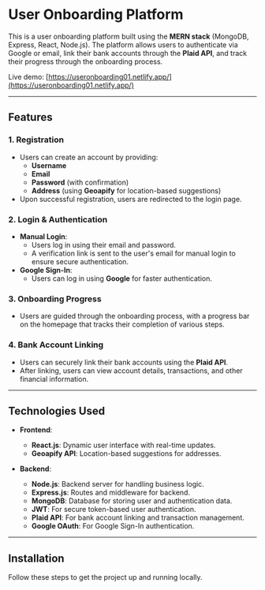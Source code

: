# User Onboarding Platform

This is a user onboarding platform built using the **MERN stack** (MongoDB, Express, React, Node.js). The platform allows users to authenticate via Google or email, link their bank accounts through the **Plaid API**, and track their progress through the onboarding process.

Live demo: [https://useronboarding01.netlify.app/](https://useronboarding01.netlify.app/)

---

## Features

### **1. Registration**

- Users can create an account by providing:
  - **Username**
  - **Email**
  - **Password** (with confirmation)
  - **Address** (using **Geoapify** for location-based suggestions)
- Upon successful registration, users are redirected to the login page.

### **2. Login & Authentication**

- **Manual Login**:
  - Users log in using their email and password.
  - A verification link is sent to the user's email for manual login to ensure secure authentication.
- **Google Sign-In**:
  - Users can log in using **Google** for faster authentication.

### **3. Onboarding Progress**

- Users are guided through the onboarding process, with a progress bar on the homepage that tracks their completion of various steps.

### **4. Bank Account Linking**

- Users can securely link their bank accounts using the **Plaid API**.
- After linking, users can view account details, transactions, and other financial information.

---

## Technologies Used

- **Frontend**:

  - **React.js**: Dynamic user interface with real-time updates.
  - **Geoapify API**: Location-based suggestions for addresses.

- **Backend**:
  - **Node.js**: Backend server for handling business logic.
  - **Express.js**: Routes and middleware for backend.
  - **MongoDB**: Database for storing user and authentication data.
  - **JWT**: For secure token-based user authentication.
  - **Plaid API**: For bank account linking and transaction management.
  - **Google OAuth**: For Google Sign-In authentication.

---

## Installation

Follow these steps to get the project up and running locally.
